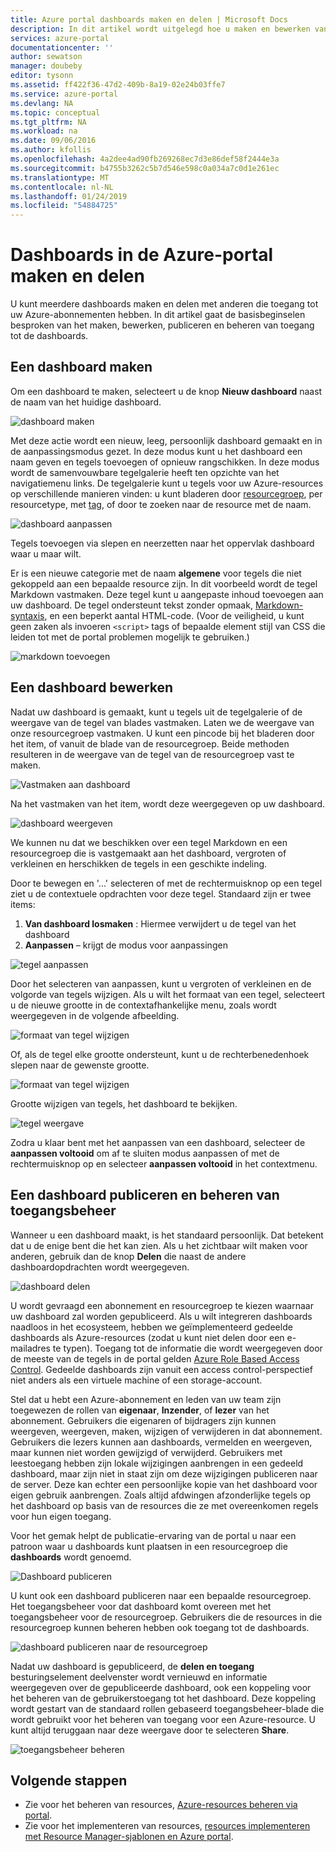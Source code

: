 ```yaml
---
title: Azure portal dashboards maken en delen | Microsoft Docs
description: In dit artikel wordt uitgelegd hoe u maken en bewerken van dashboards in de Azure-portal.
services: azure-portal
documentationcenter: ''
author: sewatson
manager: doubeby
editor: tysonn
ms.assetid: ff422f36-47d2-409b-8a19-02e24b03ffe7
ms.service: azure-portal
ms.devlang: NA
ms.topic: conceptual
ms.tgt_pltfrm: NA
ms.workload: na
ms.date: 09/06/2016
ms.author: kfollis
ms.openlocfilehash: 4a2dee4ad90fb269268ec7d3e86def58f2444e3a
ms.sourcegitcommit: b4755b3262c5b7d546e598c0a034a7c0d1e261ec
ms.translationtype: MT
ms.contentlocale: nl-NL
ms.lasthandoff: 01/24/2019
ms.locfileid: "54884725"
---
```

# <a name="create-and-share-dashboards-in-the-azure-portal"></a>Dashboards in de Azure-portal maken en delen
U kunt meerdere dashboards maken en delen met anderen die toegang tot uw Azure-abonnementen hebben.  In dit artikel gaat de basisbeginselen besproken van het maken, bewerken, publiceren en beheren van toegang tot de dashboards.

## <a name="create-a-dashboard"></a>Een dashboard maken
Om een dashboard te maken, selecteert u de knop **Nieuw dashboard** naast de naam van het huidige dashboard.  

![dashboard maken](./media/azure-portal-dashboards/new-dashboard.png)

Met deze actie wordt een nieuw, leeg, persoonlijk dashboard gemaakt en in de aanpassingsmodus gezet. In deze modus kunt u het dashboard een naam geven en tegels toevoegen of opnieuw rangschikken.  In deze modus wordt de samenvouwbare tegelgalerie heeft ten opzichte van het navigatiemenu links.  De tegelgalerie kunt u tegels voor uw Azure-resources op verschillende manieren vinden: u kunt bladeren door [resourcegroep](../azure-resource-manager/resource-group-overview.md#resource-groups), per resourcetype, met [tag](../azure-resource-manager/resource-group-using-tags.md), of door te zoeken naar de resource met de naam.  

![dashboard aanpassen](./media/azure-portal-dashboards/customize-dashboard.png)

Tegels toevoegen via slepen en neerzetten naar het oppervlak dashboard waar u maar wilt.

Er is een nieuwe categorie met de naam **algemene** voor tegels die niet gekoppeld aan een bepaalde resource zijn.  In dit voorbeeld wordt de tegel Markdown vastmaken.  Deze tegel kunt u aangepaste inhoud toevoegen aan uw dashboard.  De tegel ondersteunt tekst zonder opmaak, [Markdown-syntaxis](https://daringfireball.net/projects/markdown/syntax), en een beperkt aantal HTML-code.  (Voor de veiligheid, u kunt geen zaken als invoeren `<script>` tags of bepaalde element stijl van CSS die leiden tot met de portal problemen mogelijk te gebruiken.) 

![markdown toevoegen](./media/azure-portal-dashboards/add-markdown.png)

## <a name="edit-a-dashboard"></a>Een dashboard bewerken
Nadat uw dashboard is gemaakt, kunt u tegels uit de tegelgalerie of de weergave van de tegel van blades vastmaken. Laten we de weergave van onze resourcegroep vastmaken. U kunt een pincode bij het bladeren door het item, of vanuit de blade van de resourcegroep. Beide methoden resulteren in de weergave van de tegel van de resourcegroep vast te maken.

![Vastmaken aan dashboard](./media/azure-portal-dashboards/pin-to-dashboard.png)

Na het vastmaken van het item, wordt deze weergegeven op uw dashboard.

![dashboard weergeven](./media/azure-portal-dashboards/view-dashboard.png)

We kunnen nu dat we beschikken over een tegel Markdown en een resourcegroep die is vastgemaakt aan het dashboard, vergroten of verkleinen en herschikken de tegels in een geschikte indeling.

Door te bewegen en '...' selecteren of met de rechtermuisknop op een tegel ziet u de contextuele opdrachten voor deze tegel. Standaard zijn er twee items:

1. **Van dashboard losmaken** : Hiermee verwijdert u de tegel van het dashboard
2. **Aanpassen** – krijgt de modus voor aanpassingen

![tegel aanpassen](./media/azure-portal-dashboards/customize-tile.png)

Door het selecteren van aanpassen, kunt u vergroten of verkleinen en de volgorde van tegels wijzigen. Als u wilt het formaat van een tegel, selecteert u de nieuwe grootte in de contextafhankelijke menu, zoals wordt weergegeven in de volgende afbeelding.

![formaat van tegel wijzigen](./media/azure-portal-dashboards/resize-tile.png)

Of, als de tegel elke grootte ondersteunt, kunt u de rechterbenedenhoek slepen naar de gewenste grootte.

![formaat van tegel wijzigen](./media/azure-portal-dashboards/resize-corner.png)

Grootte wijzigen van tegels, het dashboard te bekijken.

![tegel weergave](./media/azure-portal-dashboards/view-tile.png)

Zodra u klaar bent met het aanpassen van een dashboard, selecteer de **aanpassen voltooid** om af te sluiten modus aanpassen of met de rechtermuisknop op en selecteer **aanpassen voltooid** in het contextmenu.

## <a name="publish-a-dashboard-and-manage-access-control"></a>Een dashboard publiceren en beheren van toegangsbeheer
Wanneer u een dashboard maakt, is het standaard persoonlijk. Dat betekent dat u de enige bent die het kan zien.  Als u het zichtbaar wilt maken voor anderen, gebruik dan de knop **Delen** die naast de andere dashboardopdrachten wordt weergegeven.

![dashboard delen](./media/azure-portal-dashboards/share-dashboard.png)

U wordt gevraagd een abonnement en resourcegroep te kiezen waarnaar uw dashboard zal worden gepubliceerd. Als u wilt integreren dashboards naadloos in het ecosysteem, hebben we geïmplementeerd gedeelde dashboards als Azure-resources (zodat u kunt niet delen door een e-mailadres te typen).  Toegang tot de informatie die wordt weergegeven door de meeste van de tegels in de portal gelden [Azure Role Based Access Control](../role-based-access-control/role-assignments-portal.md). Gedeelde dashboards zijn vanuit een access control-perspectief niet anders als een virtuele machine of een storage-account.  

Stel dat u hebt een Azure-abonnement en leden van uw team zijn toegewezen de rollen van **eigenaar**, **Inzender**, of **lezer** van het abonnement.  Gebruikers die eigenaren of bijdragers zijn kunnen weergeven, weergeven, maken, wijzigen of verwijderen in dat abonnement.  Gebruikers die lezers kunnen aan dashboards, vermelden en weergeven, maar kunnen niet worden gewijzigd of verwijderd.  Gebruikers met leestoegang hebben zijn lokale wijzigingen aanbrengen in een gedeeld dashboard, maar zijn niet in staat zijn om deze wijzigingen publiceren naar de server.  Deze kan echter een persoonlijke kopie van het dashboard voor eigen gebruik aanbrengen.  Zoals altijd afdwingen afzonderlijke tegels op het dashboard op basis van de resources die ze met overeenkomen regels voor hun eigen toegang.  

Voor het gemak helpt de publicatie-ervaring van de portal u naar een patroon waar u dashboards kunt plaatsen in een resourcegroep die **dashboards** wordt genoemd.  

![Dashboard publiceren](./media/azure-portal-dashboards/publish-dashboard.png)

U kunt ook een dashboard publiceren naar een bepaalde resourcegroep.  Het toegangsbeheer voor dat dashboard komt overeen met het toegangsbeheer voor de resourcegroep.  Gebruikers die de resources in die resourcegroep kunnen beheren hebben ook toegang tot de dashboards.

![dashboard publiceren naar de resourcegroep](./media/azure-portal-dashboards/publish-to-resource-group.png)

Nadat uw dashboard is gepubliceerd, de **delen en toegang** besturingselement deelvenster wordt vernieuwd en informatie weergegeven over de gepubliceerde dashboard, ook een koppeling voor het beheren van de gebruikerstoegang tot het dashboard.  Deze koppeling wordt gestart van de standaard rollen gebaseerd toegangsbeheer-blade die wordt gebruikt voor het beheren van toegang voor een Azure-resource.  U kunt altijd teruggaan naar deze weergave door te selecteren **Share**.

![toegangsbeheer beheren](./media/azure-portal-dashboards/manage-access.png)

## <a name="next-steps"></a>Volgende stappen
* Zie voor het beheren van resources, [Azure-resources beheren via portal](../azure-resource-manager/resource-group-portal.md).
* Zie voor het implementeren van resources, [resources implementeren met Resource Manager-sjablonen en Azure portal](../azure-resource-manager/resource-group-template-deploy-portal.md).

